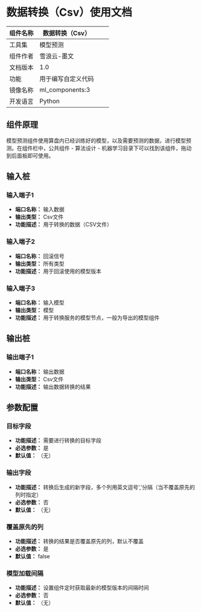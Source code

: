 # 数据转换（Csv）使用文档
| 组件名称 | 数据转换（Csv） |  |  |
| --- | --- | --- | --- |
| 工具集 | 模型预测 |  |  |
| 组件作者 | 雪浪云-墨文 |  |  |
| 文档版本 | 1.0 |  |  |
| 功能 | 用于编写自定义代码 |  |  |
| 镜像名称 | ml_components:3 |  |  |
| 开发语言 | Python |  |  |

## 组件原理
模型预测组件使用算盘内已经训练好的模型，以及需要预测的数据，进行模型预测。在组件栏中，公共组件 - 算法设计 - 机器学习目录下可以找到该组件，拖动到后面板即可使用。

## 输入桩

### 输入端子1

- **端口名称：** 输入数据
- **输出类型：** Csv文件
- **功能描述：** 用于转换的数据（CSV文件）

### 输入端子2

- **端口名称：** 回滚信号
- **输出类型：** 所有类型
- **功能描述：** 用于回滚使用的模型版本

### 输入端子3

- **端口名称：** 输入模型
- **输出类型：** 模型
- **功能描述：** 用于转换服务的模型节点，一般为导出的模型组件

## 输出桩

### 输出端子1

- **端口名称：** 输出数据
- **输出类型：** Csv文件
- **功能描述：** 输出数据转换的结果

## 参数配置
### 目标字段

- **功能描述：** 需要进行转换的目标字段
- **必选参数：** 是
- **默认值：** （无）

### 输出字段

- **功能描述：** 转换后生成的新字段，多个列用英文逗号','分隔（当不覆盖原先的列时指定）
- **必选参数：** 否
- **默认值：** （无）

### 覆盖原先的列

- **功能描述：** 转换的结果是否覆盖原先的列，默认不覆盖
- **必选参数：** 是
- **默认值：** false

### 模型加载间隔

- **功能描述：** 设置组件定时获取最新的模型版本的间隔时间
- **必选参数：** 否
- **默认值：** （无）
